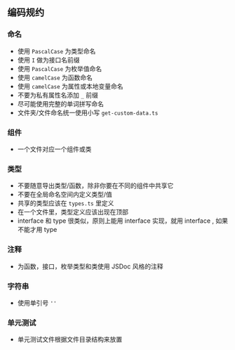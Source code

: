 ## 编码规约

### 命名

- 使用 `PascalCase` 为类型命名
- 使用 `I` 做为接口名前缀
- 使用 `PascalCase` 为枚举值命名
- 使用 `camelCase` 为函数命名
- 使用 `camelCase` 为属性或本地变量命名
- 不要为私有属性名添加 `_` 前缀
- 尽可能使用完整的单词拼写命名
- 文件夹/文件命名统一使用小写 `get-custom-data.ts`

### 组件

- 一个文件对应一个组件或类

### 类型

- 不要随意导出类型/函数，除非你要在不同的组件中共享它
- 不要在全局命名空间内定义类型/值
- 共享的类型应该在 `types.ts` 里定义
- 在一个文件里，类型定义应该出现在顶部
- interface 和 type 很类似，原则上能用 interface 实现，就用 interface , 如果不能才用 type

### 注释

- 为函数，接口，枚举类型和类使用 JSDoc 风格的注释

### 字符串

- 使用单引号 `''`

### 单元测试

- 单元测试文件根据文件目录结构来放置
